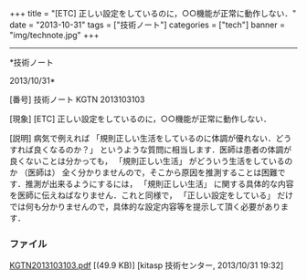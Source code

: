 ﻿+++
title = "[ETC] 正しい設定をしているのに，○○機能が正常に動作しない．"
date = "2013-10-31"
tags = ["技術ノート"]
categories = ["tech"]
banner = "img/technote.jpg"
+++

-----------------------------------------------------------------------------------------------------------------------------

*技術ノート

2013/10/31*


[番号]
技術ノート KGTN 2013103103

[現象]
[ETC] 正しい設定をしているのに，○○機能が正常に動作しない．

[説明]
病気で例えれば
「規則正しい生活をしているのに体調が優れない．どうすれば良くなるのか？」
というような質問に相当します．医師は患者の体調が良くないことは分かっても，
「規則正しい生活」 がどういう生活をしているのか （医師は）
全く分かりませんので，そこから原因を推測することは困難です．推測が出来るようにするには，
「規則正しい生活」
に関する具体的な内容を医師に伝えねばなりません．これと同様で，
「正しい設定をしている」
だけでは何も分かりませんので，具体的な設定内容等を提示して頂く必要があります．


### ファイル

 
 


[KGTN2013103103.pdf](http://techreport.kitasp.net/attachments/download/1397/KGTN2013103103.pdf)
 [(49.9 KB)] [kitasp 技術センター, 2013/10/31
19:32]


 


 

